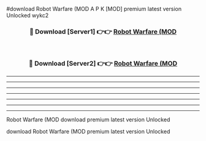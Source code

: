 #download Robot Warfare (MOD A P K [MOD] premium latest version Unlocked wykc2 



<div align="center">
<h3>🔴 Download [Server1] 👉👉 <a href="https://apkdownload3.web.app/">Robot Warfare (MOD</a></h3><br>

<h3>🔴 Download [Server2] 👉👉 <a href="https://apkdownload3.web.app/">Robot Warfare (MOD</a></h3>
</div>





----------------------------------------------------------

----------------------------------------------------------

----------------------------------------------------------

----------------------------------------------------------

----------------------------------------------------------

----------------------------------------------------------

----------------------------------------------------------

Robot Warfare (MOD download premium latest version Unlocked

download Robot Warfare (MOD premium latest version Unlocked

